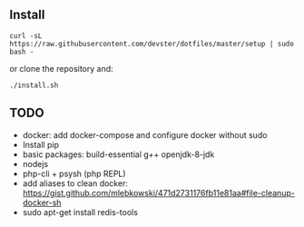 ## Install

```
curl -sL https://raw.githubusercontent.com/devster/dotfiles/master/setup | sudo bash -
```

or clone the repository and:

```
./install.sh
```

## TODO

* docker: add docker-compose and configure docker without sudo
* Install pip
* basic packages: build-essential g++ openjdk-8-jdk
* nodejs
* php-cli + psysh (php REPL)
* add aliases to clean docker: https://gist.github.com/mlebkowski/471d2731176fb11e81aa#file-cleanup-docker-sh
* sudo apt-get install redis-tools
